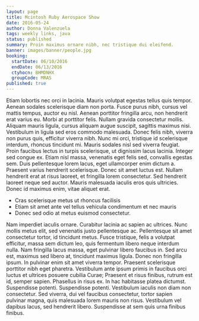 ```yaml
---
layout: page
title: Mcintosh Ruby Aerospace Show
date: 2016-05-24
author: Donna Valenzuela
tags: weekly links, java
status: published
summary: Proin maximus ornare nibh, nec tristique dui eleifend.
banner: images/banner/people.jpg
booking:
  startDate: 06/10/2016
  endDate: 06/13/2016
  ctyhocn: BHMDNHX
  groupCode: MRAS
published: true
---
```

Etiam lobortis nec orci in lacinia. Mauris volutpat egestas tellus quis tempor. Aenean sodales scelerisque diam non porta. Fusce purus nibh, cursus vel mattis tempus, auctor eu nisl. Aenean porttitor fringilla arcu, non hendrerit erat varius eu. Morbi at porttitor felis. Nullam gravida consectetur mollis. Aliquam mauris ligula, cursus aliquam augue suscipit, sagittis maximus nisi. Vestibulum in ligula sed eros commodo malesuada. Donec felis nibh, viverra non purus quis, efficitur viverra nibh. Nunc mi orci, tristique id scelerisque interdum, rhoncus tincidunt mi. Mauris sodales nisl sed viverra feugiat.
Proin faucibus lectus in turpis scelerisque, ut dignissim lacus lacinia. Integer sed congue ex. Etiam nisl massa, venenatis eget felis sed, convallis egestas sem. Duis pellentesque lorem lacus, eget ullamcorper enim dictum a. Praesent varius hendrerit scelerisque. Donec sit amet luctus est. Nullam hendrerit erat at risus laoreet, et fringilla lorem consectetur. Sed hendrerit laoreet neque sed auctor. Mauris malesuada iaculis eros quis ultricies. Donec id maximus enim, vitae aliquet erat.

* Cras scelerisque metus ut rhoncus facilisis
* Etiam sit amet ante vel tellus vehicula condimentum et nec mauris
* Donec sed odio at metus euismod consectetur.

Nam imperdiet iaculis ornare. Curabitur lacinia ac sapien ac ultrices. Nunc mollis metus elit, sed venenatis justo pellentesque ac. Pellentesque sit amet consectetur tortor, id tincidunt metus. Fusce tristique, felis a volutpat efficitur, massa sem dictum leo, quis fermentum libero neque interdum nulla. Nam fringilla lacus massa, eget pulvinar libero faucibus in. Sed arcu est, maximus sed libero at, tincidunt maximus ligula.
Donec non fringilla ipsum. In pulvinar enim sit amet viverra tempor. Praesent scelerisque porttitor nibh eget pharetra. Vestibulum ante ipsum primis in faucibus orci luctus et ultrices posuere cubilia Curae; Praesent et risus finibus, rutrum est id, semper sapien. Phasellus in risus ex. In hac habitasse platea dictumst. Suspendisse potenti. Suspendisse potenti. Vestibulum iaculis non diam non consectetur. Sed viverra, dui vel faucibus consectetur, tortor sapien pulvinar magna, quis malesuada lorem mauris non risus. Vestibulum vel dapibus lacus, sed hendrerit libero. Suspendisse at sem quis urna finibus finibus.
